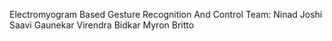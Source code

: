 Electromyogram Based Gesture Recognition And Control
Team:   Ninad Joshi
        Saavi Gaunekar
        Virendra Bidkar
        Myron Britto
